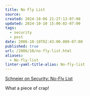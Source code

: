 ```yaml
---
title: No Fly List
source: 
created: 2024-10-06 21:27:13-07:00
updated: 2024-10-10 15:00:02-07:00
tags:
  - security
  - post
date: 2006-10-10T02:43:00.000-07:00
published: true
url: /2006/10/no-fly-list.html
aliases:
  - No-fly-list
linter-yaml-title-alias: No-fly-list
---
```



[Schneier on Security: No-Fly List](http://www.schneier.com/blog/archives/2006/10/nofly_list.html "Schneier on Security: No-Fly List")  
  
What a piece of crap!